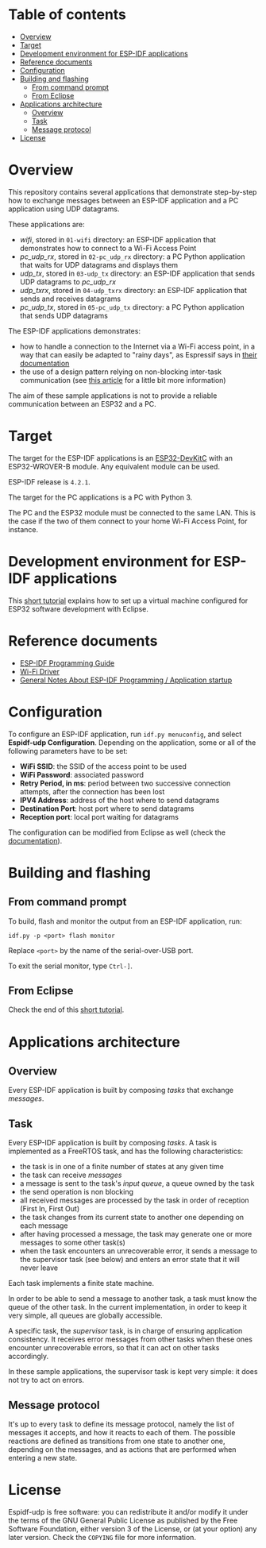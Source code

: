 # Table of contents

* [Overview](#overview)
* [Target](#target)
* [Development environment for ESP-IDF applications](#developmentEnvironmentESPIDF)
* [Reference documents](#referenceDocuments)
* [Configuration](#configuration)
* [Building and flashing](#buildingAndFlashing)
  * [From command prompt](#fromCommandPrompt)
  * [From Eclipse](#fromEclipse)
* [Applications architecture](#applicationsArchitecture)
  * [Overview](#aaOverview)
  * [Task](#aaTask)
  * [Message protocol](#aaMessageProtocol)
* [License](#license)

<a name="overview"></a>

# Overview

This repository contains several applications that demonstrate step-by-step how to exchange messages between an ESP-IDF application and a PC application using UDP datagrams.

These applications are:
* *wifi*, stored in `01-wifi` directory: an ESP-IDF application that demonstrates how to connect to a Wi-Fi Access Point
* *pc_udp_rx*, stored in `02-pc_udp_rx` directory: a PC Python application that waits for UDP datagrams and displays them
* *udp_tx*, stored in `03-udp_tx` directory: an ESP-IDF application that sends UDP datagrams to *pc_udp_rx*
* *udp_txrx*, stored in `04-udp_txrx` directory: an ESP-IDF application that sends and receives datagrams
* *pc_udp_tx*, stored in `05-pc_udp_tx` directory: a PC Python application that sends UDP datagrams

The ESP-IDF applications demonstrates:
* how to handle a connection to the Internet via a Wi-Fi access point, in a way that can easily be adapted to "rainy days", as Espressif says in [their documentation](https://docs.espressif.com/projects/esp-idf/en/latest/esp32/api-guides/wifi.html#event-handling)
* the use of a design pattern relying on non-blocking inter-task communication (see [this article](https://www.monblocnotes.org/node/1906) for a little bit more information)

The aim of these sample applications is not to provide a reliable communication between an ESP32 and a PC.  

<a name="target"></a>

# Target

The target for the ESP-IDF applications is an [ESP32-DevKitC](https://www.espressif.com/en/products/devkits/esp32-devkitc/overview) with an ESP32-WROVER-B module. Any equivalent module can be used.

ESP-IDF release is `4.2.1`.

The target for the PC applications is a PC with Python 3.

The PC and the ESP32 module must be connected to the same LAN. This is the case if the two of them connect to your home Wi-Fi Access Point, for instance.

<a name="developmentEnvironmentESPIDF"></a>

# Development environment for ESP-IDF applications

This [short tutorial](https://github.com/PascalBod/lm20.1-esp32-eclipse) explains how to set up a virtual machine configured for ESP32 software development with Eclipse.

<a name="referenceDocuments"></a>

# Reference documents

* [ESP-IDF Programming Guide](https://docs.espressif.com/projects/esp-idf/en/v4.2.1/esp32/index.html)
* [Wi-Fi Driver](https://docs.espressif.com/projects/esp-idf/en/v4.2.1/esp32/api-guides/wifi.html)
* [General Notes About ESP-IDF Programming / Application startup](https://docs.espressif.com/projects/esp-idf/en/v4.2.1/esp32/api-guides/general-notes.html#application-startup)

<a name="configuration"></a>

# Configuration

To configure an ESP-IDF application, run `idf.py menuconfig`, and select **Espidf-udp Configuration**. Depending on the application, some or all of the following parameters have to be set:
* **WiFi SSID**: the SSID of the access point to be used
* **WiFi Password**: associated password
* **Retry Period, in ms**: period between two successive connection attempts, after the connection has been lost
* **IPV4 Address**: address of the host where to send datagrams
* **Destination Port**: host port where to send datagrams
* **Reception port**: local port waiting for datagrams

The configuration can be modified from Eclipse as well (check the [documentation](https://github.com/espressif/idf-eclipse-plugin)).

<a name="buildingAndFlashing"></a>

# Building and flashing

<a name="fromCommandPrompt"></a>

## From command prompt
 
To build, flash and monitor the output from an ESP-IDF application, run:

```
idf.py -p <port> flash monitor
```

Replace `<port>` by the name of the serial-over-USB port.

To exit the serial monitor, type ``Ctrl-]``.

<a name="fromEclipse"></a>

## From Eclipse

Check the end of this [short tutorial](https://github.com/PascalBod/lm20.1-esp32-eclipse).

<a name="applicationsArchitecture"></a>

# Applications architecture

<a name="aaOverview"></a>

## Overview

Every ESP-IDF application is built by composing *tasks* that exchange *messages*.

<a name="aaTask"></a>

## Task

Every ESP-IDF application is built by composing *tasks*. A task is implemented as a FreeRTOS task, and has the following characteristics:
* the task is in one of a finite number of states at any given time
* the task can receive *messages*
* a message is sent to the task's *input queue*, a queue owned by the task
* the send operation is non blocking
* all received messages are processed by the task in order of reception (First In, First Out)
* the task changes from its current state to another one depending on each message
* after having processed a message, the task may generate one or more messages to some other task(s)
* when the task encounters an unrecoverable error, it sends a message to the supervisor task (see below) and enters an error state that it will never leave

Each task implements a finite state machine.

In order to be able to send a message to another task, a task must know the queue of the other task. In the current implementation, in order to keep it very simple, all queues are globally accessible.

A specific task, the *supervisor* task, is in charge of ensuring application consistency. It receives error messages from other tasks when these ones encounter unrecoverable errors, so that it can act on other tasks accordingly.

In these sample applications, the supervisor task is kept very simple: it does not try to act on errors.

<a name="aaMessageProtocol"></a>

## Message protocol

It's up to every task to define its message protocol, namely the list of messages it accepts, and how it reacts to each of them. The possible reactions are defined as transitions from one state to another one, depending on the messages, and as actions that are performed when entering a new state.

<a name="license"></a>

# License

Espidf-udp is free software: you can redistribute it and/or modify
it under the terms of the GNU General Public License as published by
the Free Software Foundation, either version 3 of the License, or
(at your option) any later version. Check the `COPYING` file for 
more information.

